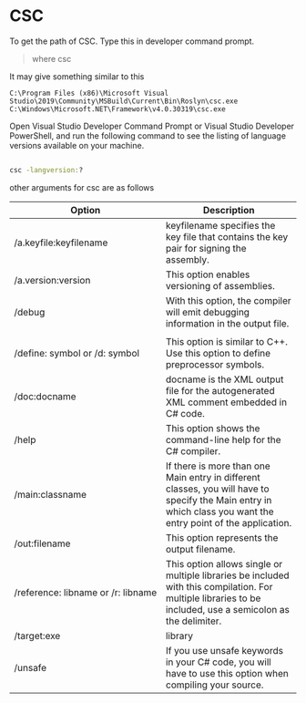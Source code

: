 # CSC

To get the path of CSC. Type this in developer command prompt.

> where csc

It may give something similar to this

```
C:\Program Files (x86)\Microsoft Visual Studio\2019\Community\MSBuild\Current\Bin\Roslyn\csc.exe
C:\Windows\Microsoft.NET\Framework\v4.0.30319\csc.exe
```

Open Visual Studio Developer Command Prompt or Visual Studio Developer PowerShell, and run the following command to see the listing of language versions available on your machine.

```cmd

csc -langversion:?

```
other arguments for csc are as follows

| Option                                              | Description                                                                                                             
|-----------------------------------------------------|-------------------------------------------------------------------------------------------|
| /a.keyfile:keyfilename                              | keyfilename specifies the key file that contains the key pair for signing the assembly.                                                                                                                        
| /a.version:version                                  | This option enables versioning of assemblies.|
| /debug                                              | With this option, the compiler will emit debugging information in the output file.                                       
|                                                     |
| /define: symbol or /d: symbol                       | This option is similar to C++. Use this option to define preprocessor symbols.                                           
| /doc:docname                                        | docname is the XML output file for the autogenerated XML comment embedded in C# code.                                   
| /help                                               | This option shows the command-line help for the C# compiler.                                                             
| /main:classname                                     | If there is more than one Main entry in different classes, you will have to specify the Main entry in which class you want the entry point of the application.
| /out:filename                                       | This option represents the output filename.
| /reference: libname or /r: libname                  | This option allows single or multiple libraries be included with this compilation. For multiple libraries to be included, use a semicolon as the delimiter.
| /target:exe|library|winexe or /t:exe|library|winexe | This option allows you to specify the type of the output: exe for console executables, library for DLLs, and winexe for Windows Form applications.
| /unsafe                                             | If you use unsafe keywords in your C# code, you will have to use this option when compiling your source.
